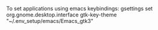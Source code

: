 To set applications using emacs keybindings:
gsettings set org.gnome.desktop.interface gtk-key-theme "~/.env_setup/emacs/Emacs_gtk3"
